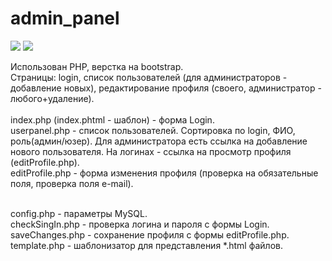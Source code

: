 # admin_panel

<a href="https://codeclimate.com/github/RouslanHam/admin_panel/maintainability"><img src="https://api.codeclimate.com/v1/badges/d3935bc5e3b93234ae88/maintainability" /></a>
<a href="https://codeclimate.com/github/RouslanHam/admin_panel/test_coverage"><img src="https://api.codeclimate.com/v1/badges/d3935bc5e3b93234ae88/test_coverage" /></a>

Использован PHP, верстка на bootstrap. <br>
Страницы: login, список пользователей (для администраторов - добавление новых), редактирование профиля (своего, администратор - любого+удаление).
<br>
<br>
index.php (index.phtml - шаблон)  - форма Login.<br>
userpanel.php - список пользователей. Сортировка по login, ФИО, роль(админ/юзер). Для администратора есть ссылка на добавление нового пользователя. На логинах - ссылка на просмотр профиля (editProfile.php).<br>
editProfile.php - форма изменения профиля (проверка на обязательные поля, проверка поля e-mail).<br>
<br>

config.php - параметры MySQL.<br>
checkSingIn.php - проверка логина и пароля с формы Login.<br>
saveChanges.php - сохранение профиля с формы editProfile.php.<br>
template.php - шаблонизатор для представления *.html файлов.
